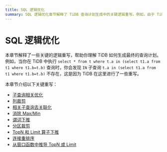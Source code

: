 ```yaml
---
title: SQL 逻辑优化
summary: SQL 逻辑优化章节解释了 TiDB 查询计划生成中的关键逻辑重写。例如，由于 TiDB 的重写，`IN` 子查询 `t.a in (select t1.a from t1 where t1.b=t.b)` 不会存在。关键重写包括子查询相关优化、列裁剪、相关子查询去关联化、消除 Max/Min、谓词下推、分区裁剪、TopN 和 Limit 算子下推以及连接重排序。
---
```


# SQL 逻辑优化

本章节解释了一些关键的逻辑重写，帮助你理解 TiDB 如何生成最终的查询计划。例如，当你在 TiDB 中执行 `select * from t where t.a in (select t1.a from t1 where t1.b=t.b)` 查询时，你会发现 `IN` 子查询 `t.a in (select t1.a from t1 where t1.b=t.b)` 不存在，这是因为 TiDB 在这里进行了一些重写。

本章节介绍以下关键重写：

- [子查询相关优化](/subquery-optimization.md)
- [列裁剪](/column-pruning.md)
- [相关子查询去关联化](/correlated-subquery-optimization.md)
- [消除 Max/Min](/max-min-eliminate.md)
- [谓词下推](/predicate-push-down.md)
- [分区裁剪](/partition-pruning.md)
- [TopN 和 Limit 算子下推](/topn-limit-push-down.md)
- [连接重排序](/join-reorder.md)
- [从窗口函数中推导 TopN 或 Limit](/derive-topn-from-window.md)
